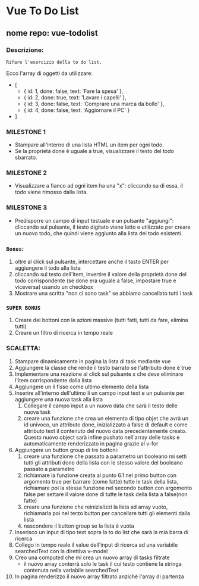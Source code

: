 # Vue To Do List
## nome repo: vue-todolist
### Descrizione:
    Rifare l'esercizio della to do list.
Ecco l'array di oggetti da utilizzare:
- [
  - { id: 1, done: false, text: 'Fare la spesa' },
  - { id: 2, done: true, text: 'Lavare i capelli' },
  - { id: 3, done: false, text: 'Comprare una marca da bollo' },
  - { id: 4, done: false, text: 'Aggiornare il PC' }
- ]
### MILESTONE 1
- Stampare all'interno di una lista HTML un item per ogni todo.
- Se la proprietà done è uguale a true, visualizzare il testo del todo sbarrato.
### MILESTONE 2
- Visualizzare a fianco ad ogni item ha una "x": cliccando su di essa, il todo viene rimosso dalla lista.
### MILESTONE 3
- Predisporre un campo di input testuale e un pulsante "aggiungi": cliccando sul pulsante, il testo digitato viene letto e utilizzato per creare un nuovo todo, che quindi viene aggiunto alla lista dei todo esistenti.
### `Bonus`:
1. oltre al click sul pulsante, intercettare anche il tasto ENTER per aggiungere il todo alla lista
2. cliccando sul testo dell'item, invertire il valore della proprietà done del todo corrispondente (se done era uguale a false, impostare true e viceversa) usando un checkbox
3. Mostrare una scritta "non ci sono task" se abbiamo cancellato tutti i task
### `SUPER BONUS`
1. Creare dei bottoni con le azioni massive (tutti fatti, tutti da fare, elimina tutti)
2. Creare un filtro di ricerca in tempo reale


### SCALETTA:
1. Stampare dinamicamente in pagina la lista di task mediante vue
2. Aggiungere la classe che rende il testo barrato se l'attributo done è true
3. Implementare una reazione al click sul pulsante x che deve eliminare l'item corrispondente dalla lista
4. Aggiungere un li fisso come ultimo elemento della lista
5. Inserire all'interno dell'ultimo li un campo input text e un pulsante per aggiungere una nuova task alla lista
    1. Collegare il campo input a un nuovo data che sarà il testo delle nuova task
    2. creare una funzione che crea un elemento di tipo objet che avrà un id univoco, un attributo done, inizializzato a false di default e come attributo text il contenuto del nuovo data precedentemente creato. Questo nuovo object sarà infine pushato nell'array delle tasks e automaticamente renderizzato in pagina grazie al v-for
6. Aggiungere un button group di tre bottoni:
    1. creare una funzione che passato a parametro un booleano mi setti tutti gli attributi done della lista con le stesso valore del booleano passato a parametro
    2. richiamare la funzione creata al punto 6.1 nel primo button con argomento true per barrare (come fatte) tutte le task della lista, richiamare poi la stessa funzione nel secondo button con argomento false per settare il valore done di tutte le task della lista a false(non fatte)
    3. creare una funzione che reinizializzi la lista ad array vuoto, richiamarla poi nel terzo button per cancellare tutti gli elementi dalla lista
    4. nascondere il button group se la lista è vuota
7. Inserisco un input di tipo text sopra la to do list che sarà la mia barra di ricerca
8. Collego in tempo reale il value dell'input di ricerca ad una variabile searchedText con la direttiva v-model
9. Creo una computed che mi crea un nuovo array di tasks filtrate 
    - il nuovo array conterrà solo le task il cui testo contiene la stringa contenuta nella variabile searchedText
10. In pagina renderizzo il nuovo array filtrato anzichè l'array di partenza
